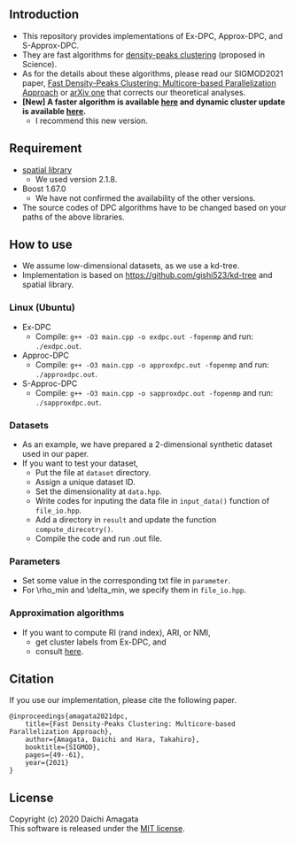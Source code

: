 ## Introduction
* This repository provides implementations of Ex-DPC, Approx-DPC, and S-Approx-DPC.
* They are fast algorithms for [density-peaks clustering](https://science.sciencemag.org/content/344/6191/1492.full) (proposed in Science).
* As for the details about these algorithms, please read our SIGMOD2021 paper, [Fast Density-Peaks Clustering: Multicore-based Parallelization Approach](https://dl.acm.org/doi/10.1145/3448016.3452781) or [arXiv one](https://arxiv.org/pdf/2207.04649.pdf) that corrects our theoretical analyses.
* __[New] A faster algorithm is available [here](https://github.com/amgt-d1/Ex-DPC-plus-plus) and dynamic cluster update is available [here](https://github.com/amgt-d1/D-DPC).__
	*  I recommend this new version.

## Requirement
*  [spatial library](http://spatial.sourceforge.net/)
	* We used version 2.1.8.
* Boost 1.67.0
	* We have not confirmed the availability of the other versions.
* The source codes of DPC algorithms have to be changed based on your paths of the above libraries.

## How to use
* We assume low-dimensional datasets, as we use a kd-tree.
* Implementation is based on https://github.com/gishi523/kd-tree and spatial library.

### Linux (Ubuntu)
* Ex-DPC
	* Compile: `g++ -O3 main.cpp -o exdpc.out -fopenmp` and run: `./exdpc.out`.
* Approc-DPC
	* Compile: `g++ -O3 main.cpp -o approxdpc.out -fopenmp` and run: `./approxdpc.out`.
* S-Approc-DPC
	* Compile: `g++ -O3 main.cpp -o sapproxdpc.out -fopenmp` and run: `./sapproxdpc.out`.

### Datasets
* As an example, we have prepared a 2-dimensional synthetic dataset used in our paper.
* If you want to test your dataset,
	* Put the file at `dataset` directory.
	* Assign a unique dataset ID.
	* Set the dimensionality at `data.hpp`.
	* Write codes for inputing the data file in `input_data()` function of `file_io.hpp`.  
	* Add a directory in `result` and update the function `compute_direcotry()`.
	* Compile the code and run .out file.

### Parameters
* Set some value in the corresponding txt file in `parameter`.
* For \rho_min and \delta_min, we specify them in `file_io.hpp`.

### Approximation algorithms
* If you want to compute RI (rand index), ARI, or NMI,
	* get cluster labels from Ex-DPC, and
	* consult [here](https://scikit-learn.org/stable/modules/generated/sklearn.metrics.adjusted_rand_score.html).

## Citation
If you use our implementation, please cite the following paper.
``` 
@inproceedings{amagata2021dpc,  
    title={Fast Density-Peaks Clustering: Multicore-based Parallelization Approach},  
    author={Amagata, Daichi and Hara, Takahiro},  
    booktitle={SIGMOD},  
    pages={49--61},  
    year={2021}  
}
```

## License
Copyright (c) 2020 Daichi Amagata  
This software is released under the [MIT license](https://github.com/amgt-d1/DPC/blob/main/license.txt).
